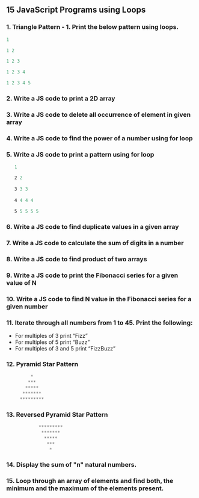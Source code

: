## 15 JavaScript Programs using Loops

### 1. Triangle Pattern - 1. Print the below pattern using loops.
```js
1

1 2

1 2 3 

1 2 3 4 

1 2 3 4 5 
```

### 2.   Write a JS code to print a 2D array
### 3. Write a JS code to delete all occurrence of element in given array
### 4.  Write a JS code to find the power of a number using for loop
### 5. Write a JS code to print a pattern using for loop
```js
   1 

   2 2 
   
   3 3 3 
   
   4 4 4 4 
   
   5 5 5 5 5 
```
### 6.  Write a JS code to find duplicate values in a given array
### 7.  Write a JS code to calculate the sum of digits in a number
### 8.  Write a JS code to find product of two arrays
### 9. Write a JS code to print the Fibonacci series for a given value of N
### 10.  Write a JS code to find N value in the Fibonacci series for a given number
### 11. Iterate through all numbers from 1 to 45. Print the following:
   - For multiples of 3 print “Fizz”
   - For multiples of 5 print “Buzz”
   - For multiples of 3 and 5 print “FizzBuzz”
### 12. Pyramid Star Pattern
 ```js
         *
        ***
       *****
      *******
     *********
 ```
### 13. Reversed Pyramid Star Pattern
```js
            *********
             *******
              *****
               ***
                *
```

### 14. Display the sum of "n" natural numbers.

### 15. Loop through an array of elements and find both, the minimum and the maximum of the elements present.


